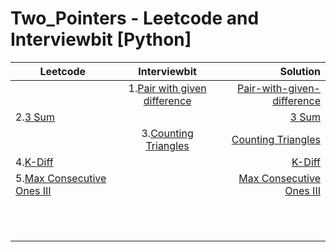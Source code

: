 # Two_Pointers - Leetcode and Interviewbit [Python]
    
|  Leetcode |Interviewbit       | Solution|
| ------------- |:-------------:| -----:  |
|       | 1.[Pair with given difference](https://www.interviewbit.com/problems/pair-with-given-difference/) |  [Pair-with-given-difference](https://github.com/Vinaykumarkummarikuntla/two_pointers_interviewbit_python/blob/main/Pair%20With%20Given%20Difference.py) |
| 2.[3 Sum](https://leetcode.com/problems/3sum/)      |      |   [3 Sum](https://github.com/Vinaykumarkummarikuntla/Two_Pointers_Python/blob/main/2.3%20Sum.py)  |
|  |3.[Counting Triangles](https://www.interviewbit.com/problems/counting-triangles/)     |    [Counting Triangles](https://github.com/Vinaykumarkummarikuntla/Two_Pointers_Python/blob/main/3.Counting%20Triangles.py)   |
| 4.[K-Diff](https://leetcode.com/problems/k-diff-pairs-in-an-array/)  | []()     |    [K-Diff](https://github.com/Vinaykumarkummarikuntla/Two_Pointers_Python/blob/main/4.K-diff%20Pairs%20in%20an%20Array.py)   |
|5.[Max Consecutive Ones III](https://leetcode.com/problems/max-consecutive-ones-iii/)  | []()     |    [Max Consecutive Ones III](https://github.com/Vinaykumarkummarikuntla/Two_Pointers_Python/blob/main/5.Max%20Consecutive%20Ones%20III.py)   |
|  | []()     |    []()   |
|  | []()     |    []()   |
|  | []()     |    []()   |
|  | []()     |    []()   |
|  | []()     |    []()   |
|  | []()     |    []()   |
|  | []()     |    []()   |
|  | []()     |    []()   |
|  | []()     |    []()   |
|  | []()     |    []()   |
|  | []()     |    []()   |
